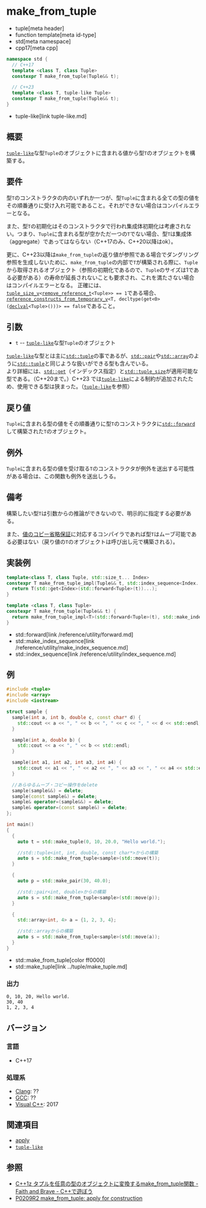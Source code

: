 # make_from_tuple
* tuple[meta header]
* function template[meta id-type]
* std[meta namespace]
* cpp17[meta cpp]

```cpp
namespace std {
  // C++17
  template <class T, class Tuple>
  constexpr T make_from_tuple(Tuple&& t);

  // C++23
  template <class T, tuple-like Tuple>
  constexpr T make_from_tuple(Tuple&& t);
}
```
* tuple-like[link tuple-like.md]

## 概要
[`tuple-like`](tuple-like.md)な型`Tuple`のオブジェクトに含まれる値から型`T`のオブジェクトを構築する。

## 要件
型`T`のコンストラクタの内のいずれか一つが、型`Tuple`に含まれる全ての型の値をその順番通りに受け入れ可能であること。それができない場合はコンパイルエラーとなる。

また、型`T`の初期化はそのコンストラクタで行われ集成体初期化は考慮されない。つまり、`Tuple`に含まれる型が空かただ一つの`T`でない場合、型`T`は集成体（aggregate）であってはならない（C++17のみ、C++20以降はok）。

更に、C++23以降は`make_from_tuple`の返り値が参照である場合でダングリング参照を生成しないために、`make_from_tuple`の内部で`T`が構築される際に、`Tuple`から取得されるオブジェクト（参照の初期化であるので、`Tuple`のサイズは1である必要がある）の寿命が延長されないことも要求され、これを満たさない場合はコンパイルエラーとなる。
正確には、[`tuple_size_v`](tuple_size.md)`<`[`remove_reference_t`](/reference/type_traits/remove_reference.md)`<Tuple>> == 1`である場合、[`reference_constructs_from_temporary_v`](/reference/type_traits/reference_constructs_from_temporary.md)`<T, decltype(get<0>(`[`declval`](/reference/utility/declval.md)`<Tuple>()))> == false`であること。

## 引数
- `t` -- [`tuple-like`](tuple-like.md)な型`Tuple`のオブジェクト

[`tuple-like`](tuple-like.md)な型とは主に[`std::tuple`](../tuple.md)の事であるが、[`std::pair`](/reference/utility/pair.md)や[`std::array`](/reference/array/array.md)のように[`std::tuple`](../tuple.md)と同じような扱いができる型も含んでいる。  
より詳細には、[`std::get`](/reference/array/array/get.md)（インデックス指定）と[`std::tuple_size`](/reference/array/array/tuple_size.md)が適用可能な型である。（C++20まで。）C++23 では[`tuple-like`](tuple-like.md)による制約が追加されたため、使用できる型は狭まった。（[`tuple-like`](tuple-like.md)を参照）

## 戻り値
`Tuple`に含まれる型の値をその順番通りに型`T`のコンストラクタに[`std::forward`](/reference/utility/forward.md)して構築された`T`のオブジェクト。

## 例外
`Tuple`に含まれる型の値を受け取る`T`のコンストラクタが例外を送出する可能性がある場合は、この関数も例外を送出しうる。

## 備考
構築したい型`T`は引数からの推論ができないので、明示的に指定する必要がある。

また、[値のコピー省略保証](/lang/cpp17/guaranteed_copy_elision.md)に対応するコンパイラであれば型`T`はムーブ可能である必要はない（戻り値の`T`のオブジェクトは呼び出し元で構築される）。

## 実装例
```cpp
template<class T, class Tuple, std::size_t... Index>
constexpr T make_from_tuple_impl(Tuple&& t, std::index_sequence<Index...>){
  return T(std::get<Index>(std::forward<Tuple>(t))...);
}

template <class T, class Tuple>
constexpr T make_from_tuple(Tuple&& t) {
  return make_from_tuple_impl<T>(std::forward<Tuple>(t), std::make_index_sequence<std::tuple_size_v<std::remove_reference_t<Tuple>>>{});
}
```
* std::forward[link /reference/utility/forward.md]
* std::make_index_sequence[link /reference/utility/make_index_sequence.md]
* std::index_sequence[link /reference/utility/index_sequence.md]

## 例

```cpp example
#include <tuple>
#include <array>
#include <iostream>

struct sample {
  sample(int a, int b, double c, const char* d) {
    std::cout << a << ", " << b << ", " << c << ", " << d << std::endl;
  }

  sample(int a, double b) {
    std::cout << a << ", " << b << std::endl;
  }

  sample(int a1, int a2, int a3, int a4) {
    std::cout << a1 << ", " << a2 << ", " << a3 << ", " << a4 << std::endl;
  }

  //あらゆるムーブ・コピー操作をdelete
  sample(sample&&) = delete;
  sample(const sample&) = delete;
  sample& operator=(sample&&) = delete;
  sample& operator=(const sample&) = delete;
};

int main()
{
  {
    auto t = std::make_tuple(0, 10, 20.0, "Hello world.");

    //std::tuple<int, int, double, const char*>からの構築
    auto s = std::make_from_tuple<sample>(std::move(t));
  }

  {
    auto p = std::make_pair(30, 40.0);

    //std::pair<int, double>からの構築
    auto s = std::make_from_tuple<sample>(std::move(p));
  }

  {
    std::array<int, 4> a = {1, 2, 3, 4};

    //std::arrayからの構築
    auto s = std::make_from_tuple<sample>(std::move(a));
  }
}
```
* std::make_from_tuple[color ff0000]
* std::make_tuple[link ../tuple/make_tuple.md]

### 出力
```
0, 10, 20, Hello world.
30, 40
1, 2, 3, 4
```

## バージョン
### 言語
- C++17

### 処理系
- [Clang](/implementation.md#clang): ??
- [GCC](/implementation.md#gcc): ??
- [Visual C++](/implementation.md#visual_cpp): 2017


## 関連項目
- [apply](../tuple/apply.md)
- [`tuple-like`](tuple-like.md)

## 参照
- [C++1z タプルを任意の型のオブジェクトに変換するmake_from_tuple関数 - Faith and Brave - C++で遊ぼう](https://faithandbrave.hateblo.jp/entry/2016/08/19/173946)
- [P0209R2 make_from_tuple: apply for construction](http://www.open-std.org/jtc1/sc22/wg21/docs/papers/2016/p0209r2.pdf)
